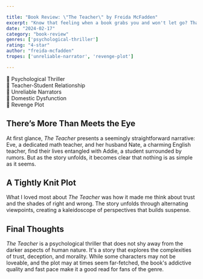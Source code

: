 ```yaml
---

title: "Book Review: \"The Teacher\" by Freida McFadden"
excerpt: "Know that feeling when a book grabs you and won't let go? That's what happened to me with \"The Teacher\". I was completely absorbed from start to finish."
date: "2024-02-17"
category: "book-review"
genres: ['psychological-thriller']
rating: "4-star"
author: "freida-mcfadden"
tropes: ['unreliable-narrator', 'revenge-plot']

---
```



📍 Psychological Thriller  
📍 Teacher-Student Relationship  
📍 Unreliable Narrators  
📍 Domestic Dysfunction  
📍 Revenge Plot  
  

## There’s More Than Meets the Eye
At first glance, *The Teacher* presents a seemingly straightforward narrative: Eve, a dedicated math teacher, and her husband Nate, a charming English teacher, find their lives entangled with Addie, a student surrounded by rumors. But as the story unfolds, it becomes clear that nothing is as simple as it seems.

## A Tightly Knit Plot
What I loved most about *The Teacher* was how it made me think about trust and the shades of right and wrong. The story unfolds through alternating viewpoints, creating a kaleidoscope of perspectives that builds suspense.

## Final Thoughts
*The Teacher* is a psychological thriller that does not shy away from the darker aspects of human nature. It's a story that explores the complexities of trust, deception, and morality. While some characters may not be loveable, and the plot may at times seem far-fetched, the book's addictive quality and fast pace make it a good read for fans of the genre.
